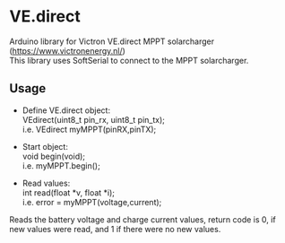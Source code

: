 # VE.direct  
  
Arduino library for Victron VE.direct MPPT solarcharger (https://www.victronenergy.nl/)  
This library uses SoftSerial to connect to the MPPT solarcharger.  
  
## Usage
  
* Define VE.direct object:  
VEdirect(uint8_t pin_rx, uint8_t pin_tx);  
i.e. VEdirect myMPPT(pinRX,pinTX);  
  
* Start object:  
void begin(void);  
i.e. myMPPT.begin();  
  
* Read values:  
int read(float *v, float *i);  
i.e. error = myMPPT(voltage,current);  
  
Reads the battery voltage and charge current values, return code is 0, if new values were read, and 1 if there were no new values.  
  
  
